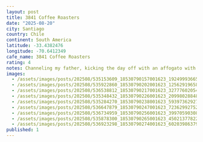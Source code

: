 ```yaml
---
layout: post
title: 3841 Coffee Roasters
date: "2025-08-20"
city: Santiago
country: Chile
continent: South America
latitude: -33.4382476
longitude: -70.6412349
cafe_name: 3841 Coffee Roasters
rating: 4
notes: Channeling my father, kicking the day off with an affogato with editable flowers, cute little cafe Aqui near our hotel, delicious stop on the #worldcoffeetour
images:
  - /assets/images/posts/202508/535153609_18530790157001623_192499936658255958_n_18102862090517644.jpg
  - /assets/images/posts/202508/535922860_18530790202001623_1256291965858621635_n_17894254185289332.jpg
  - /assets/images/posts/202508/536538812_18530790217001623_3277760205410550326_n_18088689304752468.jpg
  - /assets/images/posts/202508/535348432_18530790226001623_2099802884806008063_n_17871284223328543.jpg
  - /assets/images/posts/202508/535284270_18530790238001623_5939736292728990311_n_18523764367058365.jpg
  - /assets/images/posts/202508/536647879_18530790247001623_7236299275210253793_n_18062573183350296.jpg
  - /assets/images/posts/202508/536734959_18530790256001623_3997059030843404407_n_18018087956749815.jpg
  - /assets/images/posts/202508/535878300_18530790265001623_4502137782284468372_n_17856807324488627.jpg
  - /assets/images/posts/202508/536923298_18530790274001623_6020398637947500064_n_18081046486926163.jpg
published: 1
---
```

